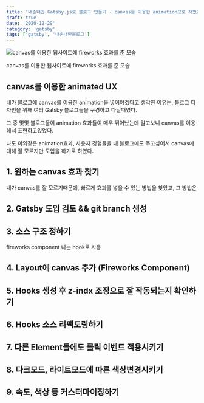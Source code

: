 ```yaml
---
title: '내손내만 Gatsby.js로 블로그 만들기 - canvas를 이용한 animation으로 재밌는 사용자경험 주기'
draft: true
date: '2020-12-29'
category: 'gatsby'
tags: ['gatsby', '내손내만블로그']
---
```


![canvas를 이용한 웹사이트에 fireworks 효과를 준 모습](./canvas-example.gif)

canvas를 이용한 웹사이트에 fireworks 효과를 준 모습

## canvas를 이용한 animated UX

내가 블로그에 canvas를 이용한 animation을 넣어야겠다고 생각한 이유는,
블로그 디자인을 위해 여러 Gatsby 블로그들을 구경하고 다닐때였다.

그 중 몇몇 블로그들이 animation 효과들이 매우 뛰어났는데 알고보니 canvas를 이용해서 표현하고있었다.

나도 이와같은 animation효과, 사용자 경험들을 내 블로그에도 주고싶어서 canvas에 대해 잘 모르지만 도입을 하기로 하였다.

## 1. 원하는 canvas 효과 찾기

내가 canvas를 잘 모르기때문에, 빠르게 효과를 넣을 수 있는 방법을 찾았고, 그 방법은

## 2. Gatsby 도입 검토 && git branch 생성

## 3. 소스 구조 정하기

fireworks component 나는 hook로 사용

## 4. Layout에 canvas 추가 (Fireworks Component)

## 5. Hooks 생성 후 z-indx 조정으로 잘 작동되는지 확인하기

## 6. Hooks 소스 리팩토링하기

## 7. 다른 Element들에도 클릭 이벤트 적용시키기

## 8. 다크모드, 라이트모드에 따른 색상변경시키기

## 9. 속도, 색상 등 커스터마이징하기
